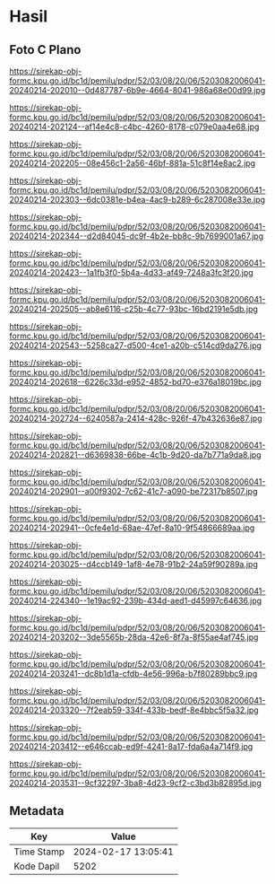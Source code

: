 # Hasil

## Foto C Plano

https://sirekap-obj-formc.kpu.go.id/bc1d/pemilu/pdpr/52/03/08/20/06/5203082006041-20240214-202010--0d487787-6b9e-4664-8041-986a68e00d99.jpg

https://sirekap-obj-formc.kpu.go.id/bc1d/pemilu/pdpr/52/03/08/20/06/5203082006041-20240214-202124--af14e4c8-c4bc-4260-8178-c079e0aa4e68.jpg

https://sirekap-obj-formc.kpu.go.id/bc1d/pemilu/pdpr/52/03/08/20/06/5203082006041-20240214-202205--08e456c1-2a56-46bf-881a-51c8f14e8ac2.jpg

https://sirekap-obj-formc.kpu.go.id/bc1d/pemilu/pdpr/52/03/08/20/06/5203082006041-20240214-202303--6dc0381e-b4ea-4ac9-b289-6c287008e33e.jpg

https://sirekap-obj-formc.kpu.go.id/bc1d/pemilu/pdpr/52/03/08/20/06/5203082006041-20240214-202344--d2d84045-dc9f-4b2e-bb8c-9b7699001a67.jpg

https://sirekap-obj-formc.kpu.go.id/bc1d/pemilu/pdpr/52/03/08/20/06/5203082006041-20240214-202423--1a1fb3f0-5b4a-4d33-af49-7248a3fc3f20.jpg

https://sirekap-obj-formc.kpu.go.id/bc1d/pemilu/pdpr/52/03/08/20/06/5203082006041-20240214-202505--ab8e6116-c25b-4c77-93bc-16bd2191e5db.jpg

https://sirekap-obj-formc.kpu.go.id/bc1d/pemilu/pdpr/52/03/08/20/06/5203082006041-20240214-202543--5258ca27-d500-4ce1-a20b-c514cd9da276.jpg

https://sirekap-obj-formc.kpu.go.id/bc1d/pemilu/pdpr/52/03/08/20/06/5203082006041-20240214-202618--6226c33d-e952-4852-bd70-e376a18019bc.jpg

https://sirekap-obj-formc.kpu.go.id/bc1d/pemilu/pdpr/52/03/08/20/06/5203082006041-20240214-202724--6240587a-2414-428c-926f-47b432636e87.jpg

https://sirekap-obj-formc.kpu.go.id/bc1d/pemilu/pdpr/52/03/08/20/06/5203082006041-20240214-202821--d6369838-66be-4c1b-9d20-da7b771a9da8.jpg

https://sirekap-obj-formc.kpu.go.id/bc1d/pemilu/pdpr/52/03/08/20/06/5203082006041-20240214-202901--a00f9302-7c62-41c7-a090-be72317b8507.jpg

https://sirekap-obj-formc.kpu.go.id/bc1d/pemilu/pdpr/52/03/08/20/06/5203082006041-20240214-202941--0cfe4e1d-68ae-47ef-8a10-9f54866689aa.jpg

https://sirekap-obj-formc.kpu.go.id/bc1d/pemilu/pdpr/52/03/08/20/06/5203082006041-20240214-203025--d4ccb149-1af8-4e78-91b2-24a59f90289a.jpg

https://sirekap-obj-formc.kpu.go.id/bc1d/pemilu/pdpr/52/03/08/20/06/5203082006041-20240214-224340--1e19ac92-239b-434d-aed1-d45997c64636.jpg

https://sirekap-obj-formc.kpu.go.id/bc1d/pemilu/pdpr/52/03/08/20/06/5203082006041-20240214-203202--3de5565b-28da-42e6-8f7a-8f55ae4af745.jpg

https://sirekap-obj-formc.kpu.go.id/bc1d/pemilu/pdpr/52/03/08/20/06/5203082006041-20240214-203241--dc8b1d1a-cfdb-4e56-996a-b7f80289bbc9.jpg

https://sirekap-obj-formc.kpu.go.id/bc1d/pemilu/pdpr/52/03/08/20/06/5203082006041-20240214-203320--7f2eab59-334f-433b-bedf-8e4bbc5f5a32.jpg

https://sirekap-obj-formc.kpu.go.id/bc1d/pemilu/pdpr/52/03/08/20/06/5203082006041-20240214-203412--e646ccab-ed9f-4241-8a17-fda6a4a714f9.jpg

https://sirekap-obj-formc.kpu.go.id/bc1d/pemilu/pdpr/52/03/08/20/06/5203082006041-20240214-203531--9cf32297-3ba8-4d23-9cf2-c3bd3b82895d.jpg


## Metadata

| Key        | Value               |
| ---------- | ------------------- |
| Time Stamp | 2024-02-17 13:05:41 |
| Kode Dapil | 5202                |



